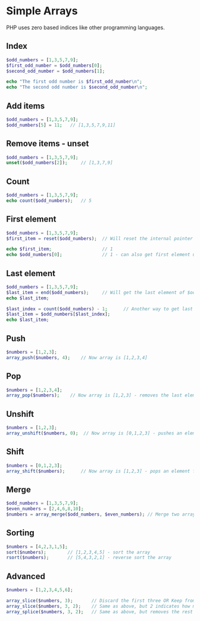 # Simple Arrays

PHP uses zero based indices like other programming languages.

## Index
```php
$odd_numbers = [1,3,5,7,9];
$first_odd_number = $odd_numbers[0];
$second_odd_number = $odd_numbers[1];

echo "The first odd number is $first_odd_number\n";
echo "The second odd number is $second_odd_number\n";
```

## Add items
```php
$odd_numbers = [1,3,5,7,9];
$odd_numbers[5] = 11;   // [1,3,5,7,9,11]  
```

## Remove items - unset
```php
$odd_numbers = [1,3,5,7,9];
unset($odd_numbers[2]);     // [1,3,7,9]
```

## Count
```php
$odd_numbers = [1,3,5,7,9];
echo count($odd_numbers);   // 5
```

## First element
```php
$odd_numbers = [1,3,5,7,9];
$first_item = reset($odd_numbers);  // Will reset the internal pointer to the first element

echo $first_item;                   // 1
echo $odd_numbers[0];               // 1 - can also get first element using index syntax
```

## Last element
```php
$odd_numbers = [1,3,5,7,9];             
$last_item = end($odd_numbers);     // Will get the last element of $odd_numbers
echo $last_item;

$last_index = count($odd_numbers) - 1;      // Another way to get last element
$last_item = $odd_numbers[$last_index];
echo $last_item;
```

## Push
```php
$numbers = [1,2,3];
array_push($numbers, 4);    // Now array is [1,2,3,4]
```

## Pop
```php
$numbers = [1,2,3,4];
array_pop($numbers);    // Now array is [1,2,3] - removes the last element
```

## Unshift
```php
$numbers = [1,2,3];
array_unshift($numbers, 0);  // Now array is [0,1,2,3] - pushes an element to the beginning
```

## Shift
```php
$numbers = [0,1,2,3];
array_shift($numbers);      // Now array is [1,2,3] - pops an element from the beginning
```

## Merge
```php
$odd_numbers = [1,3,5,7,9];
$even_numbers = [2,4,6,8,10];
$numbers = array_merge($odd_numbers, $even_numbers); // Merge two arrays in first-second order
```

## Sorting
```php
$numbers = [4,2,3,1,5];
sort($numbers);        // [1,2,3,4,5] - sort the array 
rsort($numbers);       // [5,4,3,2,1] - reverse sort the array
```

## Advanced
```php
$numbers = [1,2,3,4,5,6];

array_slice($numbers, 3);       // Discard the first three OR Keep from 3rd index
array_slice($numbers, 3, 2);    // Same as above, but 2 indicates how many elements to keep
array_splice($numbers, 3, 2);   // Same as above, but removes the rest (slice from original array)
```

